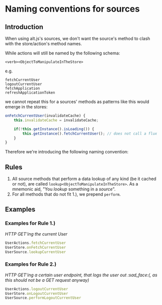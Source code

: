 # Naming conventions for sources

## Introduction

When using alt.js's sources, we don't want the source's method to clash with the store/action's method names.

While actions will still be named by the following schema:

```
<verb><ObjectToManipulateInTheStore>
```

e.g.

```
fetchCurrentUser
logoutCurrentUser
fetchApplication
refreshApplicationToken
```

we cannot repeat this for a sources' methods as patterns like this would emerge in the stores:

```javascript
onFetchCurrentUser(invalidateCache) {
    this.invalidateCache = invalidateCache;

    if(!this.getInstance().isLoading()) {
        this.getInstance().fetchCurrentUser(); // does not call a flux "action" but a method in user_source.js - which is confusing
    }
}
```

Therefore we're introducing the following naming convention:

## Rules

1. All source methods that perform a data lookup of any kind (be it cached or not), are called `lookup<ObjectToManipulateInTheStore>`. As a mnemonic aid, "You *lookup* something in a *source*".
2. For all methods that do not fit 1.), we prepend `perform`.

## Examples

### Examples for Rule 1.)
*HTTP GET'ing the current User*

```javascript
UserActions.fetchCurrentUser
UserStore.onFetchCurrentUser
UserSource.lookupCurrentUser
```

### Examples for Rule 2.)
*HTTP GET'ing a certain user endpoint, that logs the user out :sad_face:(, as this should not be a GET request anyway)*

```javascript
UserActions.logoutCurrentUser
UserStore.onLogoutCurrentUser
UserSource.performLogoutCurrentUser
```